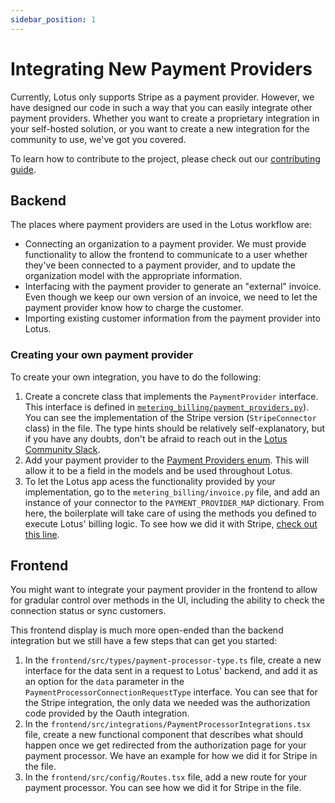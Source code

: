 ```yaml
---
sidebar_position: 1
---
```


# Integrating New Payment Providers

Currently, Lotus only supports Stripe as a payment provider. However, we have designed our code in such a way that you can easily integrate other payment providers. Whether you want to create a proprietary integration in your self-hosted solution, or you want to create a new integration for the community to use, we've got you covered.

To learn how to contribute to the project, please check out our [contributing guide](/docs/contributing).

## Backend

The places where payment providers are used in the Lotus workflow are:

- Connecting an organization to a payment provider. We must provide functionality to allow the frontend to communicate to a user whether they've been connected to a payment provider, and to update the organization model with the appropriate information.
- Interfacing with the payment provider to generate an "external" invoice. Even though we keep our own version of an invoice, we need to let the payment provider know how to charge the customer.
- Importing existing customer information from the payment provider into Lotus.

### Creating your own payment provider

To create your own integration, you have to do the following:

1. Create a concrete class that implements the `PaymentProvider` interface. This interface is defined in [`metering_billing/payment_providers.py`](https://github.com/uselotus/lotus/blob/027f9c456093b53b8d331f8c0cf6df2e6a96a58c/backend/metering_billing/payment_providers.py#L1)). You can see the implementation of the Stripe version (`StripeConnector` class) in the file. The type hints should be relatively self-explanatory, but if you have any doubts, don't be afraid to reach out in the [Lotus Community Slack](https://lotus-community.slack.com).
2. Add your payment provider to the [Payment Providers enum](https://github.com/uselotus/lotus/blob/027f9c456093b53b8d331f8c0cf6df2e6a96a58c/backend/metering_billing/utils.py#L35). This will allow it to be a field in the models and be used throughout Lotus.
3. To let the Lotus app acess the functionality provided by your implementation, go to the `metering_billing/invoice.py` file, and add an instance of your connector to the `PAYMENT_PROVIDER_MAP` dictionary. From here, the boilerplate will take care of using the methods you defined to execute Lotus' billing logic. To see how we did it with Stripe, [check out this line](https://github.com/uselotus/lotus/blob/027f9c456093b53b8d331f8c0cf6df2e6a96a58c/backend/metering_billing/payment_providers.py#L249).

## Frontend

You might want to integrate your payment provider in the frontend to allow for gradular control over methods in the UI, including the ability to check the connection status or sync customers.

This frontend display is much more open-ended than the backend integration but we still have a few steps that can get you started:

1. In the `frontend/src/types/payment-processor-type.ts` file, create a new interface for the data sent in a request to Lotus' backend, and add it as an option for the `data` parameter in the `PaymentProcessorConnectionRequestType` interface. You can see that for the Stripe integration, the only data we needed was the authorization code provided by the Oauth integration.
2. In the `frontend/src/integrations/PaymentProcessorIntegrations.tsx` file, create a new functional component that describes what should happen once we get redirected from the authorization page for your payment processor. We have an example for how we did it for Stripe in the file.
3. In the `frontend/src/config/Routes.tsx` file, add a new route for your payment processor. You can see how we did it for Stripe in the file.
